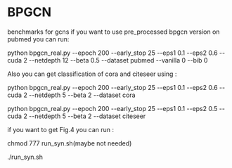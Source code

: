 # BPGCN

benchmarks for gcns
if you want to use pre_processed bpgcn version on pubmed  you can run:

python bpgcn_real.py  --epoch 200    --early_stop 25 --eps1 0.1 --eps2 0.6 --cuda 2 --netdepth 12 --beta 0.5 --dataset pubmed --vanilla 0 --bib 0

Also  you can get  classification of cora and  citeseer using :

python bpgcn_real.py  --epoch 200    --early_stop 25 --eps1 0.1 --eps2 0.6 --cuda 2 --netdepth 5 --beta 2 --dataset cora

python bpgcn_real.py  --epoch 200    --early_stop 25 --eps1 0.1 --eps2 0.5 --cuda 2 --netdepth 5 --beta 2 --dataset citeseer

if you want to get Fig.4 you can run :

chmod 777 run_syn.sh(maybe not needed)

./run_syn.sh 